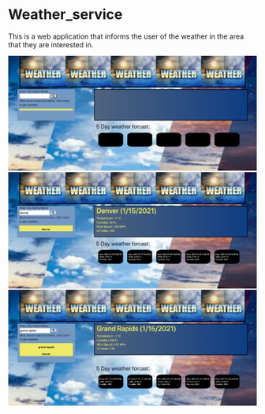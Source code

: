 # Weather_service
This is a web application that informs the user of the weather in the area that they are interested in.

![no search image of page](images/no_search.png)
![](images/denver_search.png)
![](images/grand_rapids_search.png)
